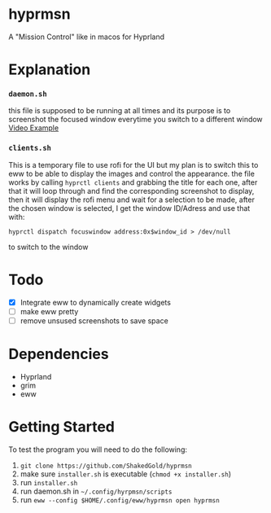 # hyprmsn
A "Mission Control" like in macos for Hyprland

# Explanation
### ```daemon.sh```
this file is supposed to be running at all times and its purpose is to screenshot the focused window everytime you switch to a different window
[Video Example](https://imgur.com/a/ExP51Ms)

### ```clients.sh```
This is a temporary file to use rofi for the UI but my plan is to switch this to eww to be able to display the images and control the appearance.
the file works by calling ```hyprctl clients``` and grabbing the title for each one, after that it will loop through and find the corresponding screenshot to display, then it will display the rofi menu and wait for a selection to be made, after the chosen window is selected, I get the window ID/Adress and use that with:
```
hyprctl dispatch focuswindow address:0x$window_id > /dev/null
```
to switch to the window

# Todo
- [x] Integrate eww to dynamically create widgets
- [ ] make eww pretty
- [ ] remove unsused screenshots to save space

# Dependencies
* Hyprland
* grim
* eww

# Getting Started
To test the program you will need to do the following:
1. `git clone https://github.com/ShakedGold/hyprmsn`
2. make sure `installer.sh` is executable (`chmod +x installer.sh`)
3. run `installer.sh`
4. run daemon.sh in `~/.config/hyrpmsn/scripts`
5. run `eww --config $HOME/.config/eww/hyprmsn open hyprmsn`
